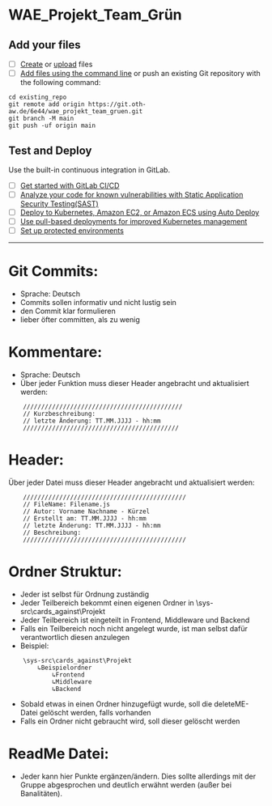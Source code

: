 # WAE_Projekt_Team_Grün


## Add your files

- [ ] [Create](https://docs.gitlab.com/ee/user/project/repository/web_editor.html#create-a-file) or [upload](https://docs.gitlab.com/ee/user/project/repository/web_editor.html#upload-a-file) files
- [ ] [Add files using the command line](https://docs.gitlab.com/ee/gitlab-basics/add-file.html#add-a-file-using-the-command-line) or push an existing Git repository with the following command:

```
cd existing_repo
git remote add origin https://git.oth-aw.de/6e44/wae_projekt_team_gruen.git
git branch -M main
git push -uf origin main
```


## Test and Deploy

Use the built-in continuous integration in GitLab.

- [ ] [Get started with GitLab CI/CD](https://docs.gitlab.com/ee/ci/quick_start/index.html)
- [ ] [Analyze your code for known vulnerabilities with Static Application Security Testing(SAST)](https://docs.gitlab.com/ee/user/application_security/sast/)
- [ ] [Deploy to Kubernetes, Amazon EC2, or Amazon ECS using Auto Deploy](https://docs.gitlab.com/ee/topics/autodevops/requirements.html)
- [ ] [Use pull-based deployments for improved Kubernetes management](https://docs.gitlab.com/ee/user/clusters/agent/)
- [ ] [Set up protected environments](https://docs.gitlab.com/ee/ci/environments/protected_environments.html)

***

# Git Commits:
- Sprache: Deutsch
- Commits sollen informativ und nicht lustig sein
- den Commit klar formulieren
- lieber öfter committen, als zu wenig

# Kommentare:
- Sprache: Deutsch
- Über jeder Funktion muss dieser Header angebracht und aktualisiert werden:
```
	////////////////////////////////////////////
	// Kurzbeschreibung:
	// letzte Änderung: TT.MM.JJJJ - hh:mm
	///////////////////////////////////////////
```

# Header:
Über jeder Datei muss dieser Header angebracht und aktualisiert werden:
```
	/////////////////////////////////////////////
	// FileName: Filename.js
	// Autor: Vorname Nachname - Kürzel
	// Erstellt am: TT.MM.JJJJ - hh:mm
	// letzte Änderung: TT.MM.JJJJ - hh:mm
	// Beschreibung: 
	/////////////////////////////////////////////
```

# Ordner Struktur:
- Jeder ist selbst für Ordnung zuständig
- Jeder Teilbereich bekommt einen eigenen Ordner in \sys-src\cards_against\Projekt
- Jeder Teilbereich ist eingeteilt in Frontend, Middleware und Backend
- Falls ein Teilbereich noch nicht angelegt wurde, ist man selbst dafür verantwortlich diesen anzulegen
- Beispiel:
```
	\sys-src\cards_against\Projekt
		↳Beispielordner
			↳Frontend
			↳Middleware
			↳Backend
```
- Sobald etwas in einen Ordner hinzugefügt wurde, soll die deleteME-Datei gelöscht werden, falls vorhanden
- Falls ein Ordner nicht gebraucht wird, soll dieser gelöscht werden

# ReadMe Datei:
- Jeder kann hier Punkte ergänzen/ändern. Dies sollte allerdings mit der Gruppe abgesprochen und deutlich erwähnt werden (außer bei Banalitäten).
